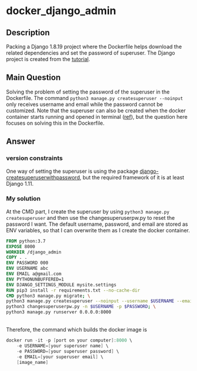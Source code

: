 # docker_django_admin
## Description
Packing a Django 1.8.19 project where the Dockerfile helps download the related dependencies and set the password of superuser. The Django project is created from the [tutorial](https://djangogirlstaipei.gitbooks.io/django-girls-taipei-tutorial/content/).


## Main Question
Solving the problem of setting the password of the superuser in the Dockerfile. The command `python3 manage.py createsuperuser --noinput` only receives username and email while the password cannot be customized. Note that the superuser can also be created when the docker container starts running and opened in terminal ([ref](https://stackoverflow.com/questions/18503770/how-to-create-user-from-django-shell)), but the question here focuses on solving this in the Dockerfile.

## Answer

### version constraints
One way of setting the superuser is using the package [django-createsuperuserwithpassword](https://pypi.org/project/django-createsuperuserwithpassword/), but the required framework of it is at least Django 1.11.

### My solution
At the CMD part, I create the superuser by using `python3 manage.py createsuperuser` and then use the changesuperuserpw.py to reset the password I want. The default username, password, and email are stored as ENV variables, so that I can overwrite them as I create the docker container.

```dockerfile
FROM python:3.7
EXPOSE 8000
WORKDIR /django_admin
COPY . .
ENV PASSWORD 000
ENV USERNAME abc
ENV EMAIL a@gmail.com
ENV PYTHONUNBUFFERED=1
ENV DJANGO_SETTINGS_MODULE mysite.settings
RUN pip3 install -r requirements.txt --no-cache-dir
CMD python3 manage.py migrate; \
python3 manage.py createsuperuser --noinput --username $USERNAME --email $EMAIL; \
python3 changesuperuserpw.py -n $USERNAME -p $PASSWORD; \
python3 manage.py runserver 0.0.0.0:8000
```
<br>
Therefore, the command which builds the docker image is

```powershell
docker run -it -p [port on your computer]:8000 \
    -e USERNAME=[your superuser name] \
    -e PASSWORD=[your superuser password] \
    -e EMAIL=[your superuser email] \
    [image_name] 
```
